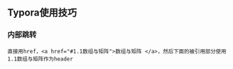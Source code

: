 ## Typora使用技巧

### 内部跳转

```
直接用href，<a href="#1.1数组与矩阵">数组与矩阵 </a>，然后下面的被引用部分使用1.1数组与矩阵作为header 
```

